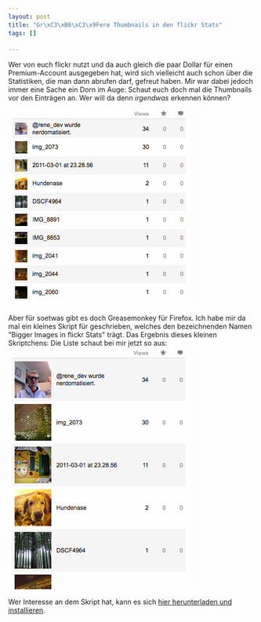```yaml
--- 
layout: post
title: "Gr\xC3\xB6\xC3\x9Fere Thumbnails in den flickr Stats"
tags: []

---
```

Wer von euch flickr nutzt und da auch gleich die paar Dollar für einen Premium-Account ausgegeben hat, wird sich vielleicht auch schon über die Statistiken, die man dann abrufen darf, gefreut haben. Mir war dabei jedoch immer eine Sache ein Dorn im Auge: Schaut euch doch mal die Thumbnails vor den Einträgen an. Wer will da denn *irgendwas* erkennen können?
<!--more-->
<img src="/uploads/images/2011/03/Bildschirmfoto-2011-03-03-um-16.08.02.png" alt="" title="flickr Stats mit kleinen Thumbnails" width="371" height="401" class="aligncenter size-full wp-image-764" />

Aber für soetwas gibt es doch Greasemonkey für Firefox. Ich habe mir da mal ein kleines Skript für geschrieben, welches den bezeichnenden Namen "Bigger Images in flickr Stats" trägt. Das Ergebnis dieses kleinen Skriptchens: Die Liste schaut bei mir jetzt so aus:
<img src="/uploads/images/2011/03/Bildschirmfoto-2011-03-03-um-16.08.18.png" alt="" title="flickr Stats mit großen Thumbnails" width="371" height="494" class="aligncenter size-full wp-image-765" />

Wer Interesse an dem Skript hat, kann es sich <a href="http://www.fabianonline.de/diverses/bigger_images_in_flickr_stats.user.js">hier herunterladen und installieren</a>.

